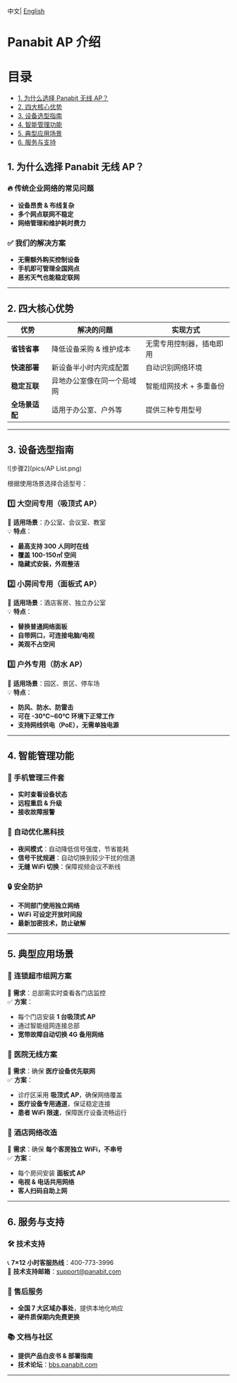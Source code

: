 <p>
    中文| <a href="README_EN.md"> English <a/> 
      
# Panabit AP 介绍  

# 目录

- [1. 为什么选择 Panabit 无线 AP？](#1-为什么选择-panabit-无线-ap)
- [2. 四大核心优势](#2-四大核心优势)
- [3. 设备选型指南](#3-设备选型指南)
- [4. 智能管理功能](#4-智能管理功能)
- [5. 典型应用场景](#5-典型应用场景)
- [6. 服务与支持](#6-服务与支持)

## 1. 为什么选择 Panabit 无线 AP？

### 🔥 传统企业网络的常见问题
- **设备昂贵 & 布线复杂**
- **多个网点联网不稳定**
- **网络管理和维护耗时费力**

### ✅ 我们的解决方案
- **无需额外购买控制设备**
- **手机即可管理全国网点**
- **恶劣天气也能稳定联网**

---

## 2. 四大核心优势

| **优势**  | **解决的问题**  | **实现方式**  |
|-----------|---------------|-------------|
| **省钱省事** | 降低设备采购 & 维护成本 | 无需专用控制器，插电即用 |
| **快速部署** | 新设备半小时内完成配置 | 自动识别网络环境 |
| **稳定互联** | 异地办公室像在同一个局域网 | 智能组网技术 + 多重备份 |
| **全场景适配** | 适用于办公室、户外等 | 提供三种专用型号 |

---

## 3. 设备选型指南

![步骤2](pics/AP List.png)

根据使用场景选择合适型号：

### 1️⃣ 大空间专用（吸顶式 AP）
📍 **适用场景**：办公室、会议室、教室  
💡 **特点**：
- **最高支持 300 人同时在线**
- **覆盖 100-150㎡ 空间**
- **隐藏式安装，外观整洁**

### 2️⃣ 小房间专用（面板式 AP）
📍 **适用场景**：酒店客房、独立办公室  
💡 **特点**：
- **替换普通网络面板**
- **自带网口，可连接电脑/电视**
- **美观不占空间**

### 3️⃣ 户外专用（防水 AP）
📍 **适用场景**：园区、景区、停车场  
💡 **特点**：
- **防风、防水、防雷击**
- **可在 -30℃~60℃ 环境下正常工作**
- **支持网线供电（PoE），无需单独电源**

---

## 4. 智能管理功能

### 📱 手机管理三件套
- **实时查看设备状态**
- **远程重启 & 升级**
- **接收故障报警**

### 🚀 自动优化黑科技
- **夜间模式**：自动降低信号强度，节省能耗
- **信号干扰规避**：自动切换到较少干扰的信道
- **无缝 WiFi 切换**：保障视频会议不断线

### 🔒 安全防护
- **不同部门使用独立网络**
- **WiFi 可设定开放时间段**
- **最新加密技术，防止破解**

---

## 5. 典型应用场景

### 🏪 **连锁超市组网方案**
📌 **需求**：总部需实时查看各门店监控  
✅ **方案**：
- 每个门店安装 **1 台吸顶式 AP**
- 通过智能组网连接总部
- **宽带故障自动切换 4G 备用网络**

### 🏥 **医院无线方案**
📌 **需求**：确保 **医疗设备优先联网**  
✅ **方案**：
- 诊疗区采用 **吸顶式 AP**，确保网络覆盖
- **医疗设备专用通道**，保证稳定连接
- **患者 WiFi 限速**，保障医疗设备流畅运行

### 🏨 **酒店网络改造**
📌 **需求**：确保 **每个客房独立 WiFi，不串号**  
✅ **方案**：
- 每个房间安装 **面板式 AP**
- **电视 & 电话共用网络**
- **客人扫码自助上网**

---

## 6. 服务与支持

### 🛠️ **技术支持**
📞 **7×12 小时客服热线**：400-773-3996  
📧 **技术支持邮箱**：support@panabit.com  

### 🔄 **售后服务**
- **全国 7 大区域办事处**，提供本地化响应
- **硬件质保期内免费更换**

### 📚 **文档与社区**
- **提供产品白皮书 & 部署指南**
- **技术论坛**：[bbs.panabit.com](https://bbs.panabit.com)

---


